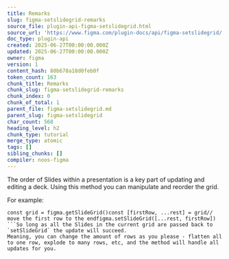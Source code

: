 ```yaml
---
title: Remarks
slug: figma-setslidegrid-remarks
source_file: plugin-api-figma-setslidegrid.html
source_url: 'https://www.figma.com/plugin-docs/api/figma-setslidegrid/'
doc_type: plugin-api
created: 2025-06-27T00:00:00.000Z
updated: 2025-06-27T00:00:00.000Z
owner: figma
version: 1
content_hash: 80b678a18d0feb0f
token_count: 163
chunk_title: Remarks
chunk_slug: figma-setslidegrid-remarks
chunk_index: 0
chunk_of_total: 1
parent_file: figma-setslidegrid.md
parent_slug: figma-setslidegrid
char_count: 568
heading_level: h2
chunk_type: tutorial
merge_type: atomic
tags: []
sibling_chunks: []
compiler: noos-figma
---
```


The order of Slides within a presentation is a key part of updating and editing a deck.
Using this method you can manipulate and reorder the grid.

For example:

```
const grid = figma.getSlideGrid()const [firstRow, ...rest] = grid// move the first row to the endfigma.setSlideGrid([...rest, firstRow])
```So long as all the Slides in the current grid are passed back to `setSlideGrid` the update will succeed.
Meaning, you can change the amount of rows as you please - flatten all to one row, explode to many rows, etc, and the method will handle all updates for you.
